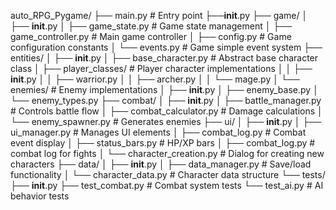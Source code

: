 auto_RPG_Pygame/
├── main.py                 # Entry point
├──__init__.py
├── game/
│   ├── __init__.py
│   ├── game_state.py       # Game state management
│   ├── game_controller.py  # Main game controller
│   ├── config.py           # Game configuration constants
│   └── events.py           # Game simple event system
├── entities/
│   ├── __init__.py
│   ├── base_character.py   # Abstract base character class
│   ├── player_classes/     # Player character implementations
│   │   ├── __init__.py
│   │   ├── warrior.py
│   │   ├── archer.py
│   │   └── mage.py
│   └── enemies/            # Enemy implementations
│       ├── __init__.py
│       ├── enemy_base.py
│       └── enemy_types.py
├── combat/
│   ├── __init__.py
│   ├── battle_manager.py   # Controls battle flow
│   ├── combat_calculator.py # Damage calculations
│   └── enemy_spawner.py    # Generates enemies
├── ui/
│   ├── __init__.py
│   ├── ui_manager.py       # Manages UI elements
│   ├── combat_log.py       # Combat event display
│   ├── status_bars.py      # HP/XP bars
│   ├── combat_log.py       # combat log for fights
│   └── character_creation.py # Dialog for creating new characters
├── data/
│   ├── __init__.py
│   ├── data_manager.py     # Save/load functionality
│   └── character_data.py   # Character data structure
└── tests/
    ├── __init__.py
    ├── test_combat.py      # Combat system tests
    └── test_ai.py          # AI behavior tests

